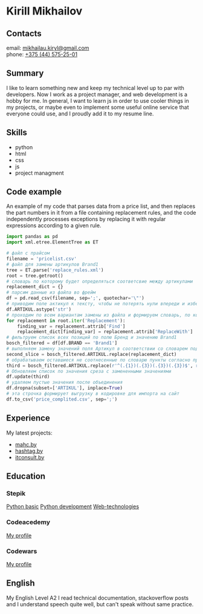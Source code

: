 # Kirill Mikhailov
## Contacts
email: [mikhailau.kiryl@gmail.com](mailto:mikhailau.kiryl@gmail.com)  
phone: [+375 (44) 575-25-01](tel:+375445752501)
## Summary
I like to learn something new and keep my technical level up to par with developers.
Now I work as a project manager, and web development is a hobby for me.
In general, I want to learn js in order to use cooler things in my projects, or maybe even to implement some useful online service that everyone could use, and I proudly add it to my resume line.
## Skills
* python
* html
* css
* js
* project managment

## Code example

An example of my code that parses data from a price list, and then replaces the part numbers in it from a file containing replacement rules, and the code independently processes exceptions by replacing it with regular expressions according to a given rule.  

```python
import pandas as pd
import xml.etree.ElementTree as ET

# файл с прайсом
filename = 'pricelist.csv'
# файл для замены артикулов Brand1
tree = ET.parse('replace_rules.xml')
root = tree.getroot()
# словарь по которому будет определяться соответсвие между артикулами
replacement_dict = {}
# парсим данные из файла во фрейм
df = pd.read_csv(filename, sep=';', quotechar='\"')
# приводим поле актикул к тексту, чтобы не потерять нули впереди и избежать конвертации числа из-за символа "E"
df.ARTIKUL.astype('str')
# проходим по всем вариантам замены из файла и формируем словарь, по которому будет подстановка
for replacement in root.iter('Replacement'):
    finding_var = replacement.attrib['Find']
    replacement_dict[finding_var] = replacement.attrib['ReplaceWith']
# фильтруем список всех позиций по полю Бренд и значению Brand1
bosch_filtered = df[df.BRAND == 'Brand1']
# выполняем замену значений поля Артикул в соответствии со словарем подстановки
second_slice = bosch_filtered.ARTIKUL.replace(replacement_dict)
# обрабатываем оставшиеся не соотнесенные по словарю пункты согласно правилу (1 символ . 3 символа . 3 символа . 3 символа )
third = bosch_filtered.ARTIKUL.replace(r'^(.{1})(.{3})(.{3})(.{3})$', r'\1.\2.\3.\4', regex=True)
# Обновляем список по значения среза с замененными значениями
df.update(third)
# удаляем пустые значения после объединения
df.dropna(subset=['ARTIKUL'], inplace=True)
# эта строчка формирует выгрузку в кодировке для импорта на сайт
df.to_csv('price_complited.csv', sep=';')

```

## Experience
My latest projects:
* [mahc.by](mahc.by)
* [hashtag.by](hashtag.by)
* [itconsult.by](itconsult.by)

## Education

### Stepik
[Python basic](https://stepik.org/cert/34680)
[Python development](https://stepik.org/cert/30197)
[Web-technologies](https://stepik.org/cert/40195)

### Codeacedemy
[My profile](https://www.codecademy.com/profiles/IL1ne)

### Codewars
[My profile](https://www.codewars.com/users/IL1ne)

## English
My English Level A2
I read technical documentation, stackoverflow posts and I understand speech quite well, but can't speak without same practice.